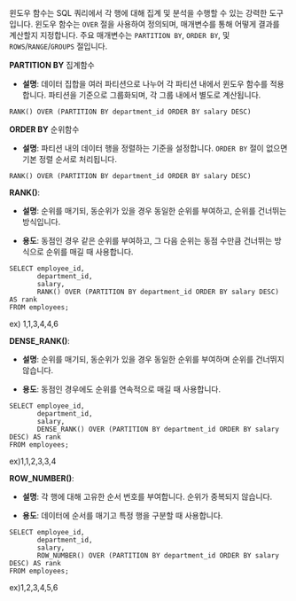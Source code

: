 윈도우 함수는 SQL 쿼리에서 각 행에 대해 집계 및 분석을 수행할 수 있는 강력한 도구입니다. 윈도우 함수는 `OVER` 절을 사용하여 정의되며, 매개변수를 통해 어떻게 결과를 계산할지 지정합니다. 주요 매개변수는 `PARTITION BY`, `ORDER BY`, 및 `ROWS`/`RANGE`/`GROUPS` 절입니다.

**PARTITION BY**
집계함수
- **설명**: 데이터 집합을 여러 파티션으로 나누어 각 파티션 내에서 윈도우 함수를 적용합니다. 파티션을 기준으로 그룹화되며, 각 그룹 내에서 별도로 계산됩니다.
```
RANK() OVER (PARTITION BY department_id ORDER BY salary DESC)
```

**ORDER BY**
순위함수
- **설명**: 파티션 내의 데이터 행을 정렬하는 기준을 설정합니다. `ORDER BY` 절이 없으면 기본 정렬 순서로 처리됩니다.
```
RANK() OVER (PARTITION BY department_id ORDER BY salary DESC)
```


**RANK()**:

- **설명**: 순위를 매기되, 동순위가 있을 경우 동일한 순위를 부여하고, 순위를 건너뛰는 방식입니다.
    
- **용도**: 동점인 경우 같은 순위를 부여하고, 그 다음 순위는 동점 수만큼 건너뛰는 방식으로 순위를 매길 때 사용합니다.
```
SELECT employee_id, 
       department_id, 
       salary, 
       RANK() OVER (PARTITION BY department_id ORDER BY salary DESC) AS rank
FROM employees;
```
ex) 1,1,3,4,4,6

**DENSE_RANK()**:

- **설명**: 순위를 매기되, 동순위가 있을 경우 동일한 순위를 부여하며 순위를 건너뛰지 않습니다.
    
- **용도**: 동점인 경우에도 순위를 연속적으로 매길 때 사용합니다.
```
SELECT employee_id, 
       department_id, 
       salary, 
       DENSE_RANK() OVER (PARTITION BY department_id ORDER BY salary DESC) AS rank
FROM employees;
```
ex)1,1,2,3,3,4

**ROW_NUMBER()**:

- **설명**: 각 행에 대해 고유한 순서 번호를 부여합니다. 순위가 중복되지 않습니다.
    
- **용도**: 데이터에 순서를 매기고 특정 행을 구분할 때 사용합니다.
```
SELECT employee_id, 
       department_id, 
       salary, 
       ROW_NUMBER() OVER (PARTITION BY department_id ORDER BY salary DESC) AS rank
FROM employees;
```
ex)1,2,3,4,5,6

